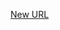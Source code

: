 



[New URL](../file-___home_harshil_Desktop_open-source_palisadoes_talawa_lib_utils_comment_queries/)



